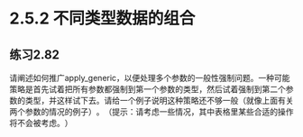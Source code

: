 # 2.5.2 不同类型数据的组合
## 练习2.82
请阐述如何推广apply_generic，以便处理多个参数的一般性强制问题。一种可能策略是首先试着把所有参数都强制到第一个参数的类型，然后试着强制到第二个参数的类型，并这样试下去。请给一个例子说明这种策略还不够一般（就像上面有关两个参数的情况的例子）​。​（提示：请考虑一些情况，其中表格里某些合适的操作将不会被考虑。​）